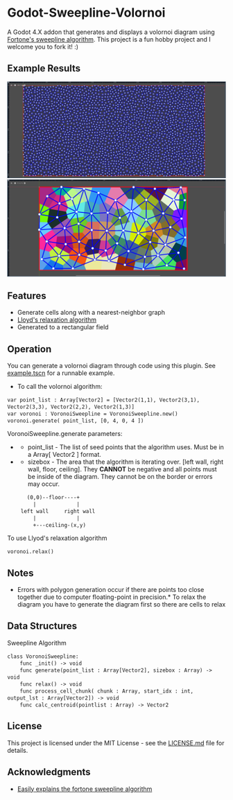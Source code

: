 # Godot-Sweepline-Volornoi

A Godot 4.X addon that generates and displays a volornoi diagram using  [Fortone's sweepline algorithm](https://en.wikipedia.org/wiki/Fortune%27s_algorithm). This project is a fun hobby project and I welcome you to fork it! :)

## Example Results
![Image of diagram displayed through a shader](https://github.com/Sinowa-Programming/Godot-Sweepline-Volornoi/blob/main/images/shader_display_example.png)
![Image of a diagram displayed through Polygon2D](https://github.com/Sinowa-Programming/Godot-Sweepline-Volornoi/blob/main/images/polygon_display_example.png)

## Features
* Generate cells along with a nearest-neighbor graph 
* [Lloyd's relaxation algorithm](https://en.wikipedia.org/wiki/Lloyd%27s_algorithm)
* Generated to a rectangular field

## Operation
You can generate a volornoi diagram through code using this plugin.
See [example.tscn](path/to/example.tscn) for a runnable example.

* To call the volornoi algorithm:
```GDScript
var point_list : Array[Vector2] = [Vector2(1,1), Vector2(3,1), Vector2(3,3), Vector2(2,2), Vector2(1,3)]
var voronoi : VoronoiSweepline = VoronoiSweepline.new()
voronoi.generate( point_list, [0, 4, 0, 4 ])
```
VoronoiSweepline.generate parameters:
* * point_list -  The list of seed points that the algorithm uses. Must be in a Array[ Vector2 ] format.
* * sizebox - The area that the algorithm is iterating over. [left wall, right wall, floor, ceiling]. They **CANNOT** be negative and all points must be inside of the diagram. They cannot be on the border or errors may occur.
  ```
     (0,0)--floor----+   
       |             |
   left wall     right wall
       |             |
       +---ceiling-(x,y)
    ```
To use Llyod's relaxation algorithm
```GDScript
voronoi.relax()
```

## Notes
* Errors with polygon generation occur if there are points too close together due to computer floating-point in precision.* To relax the diagram you have to generate the diagram first so there are cells to relax


## Data Structures
Sweepline Algorithm
```GDScript
class VoronoiSweepline:
    func _init() -> void
    func generate(point_list : Array[Vector2], sizebox : Array) -> void
    func relax() -> void
    func process_cell_chunk( chunk : Array, start_idx : int, output_lst : Array[Vector2]) -> void
    func calc_centroid(pointlist : Array) -> Vector2
```

## License

This project is licensed under the MIT License - see the [LICENSE.md](https://github.com/Sinowa-Programming/Godot-Sweepline-Volornoi/blob/main/LICENSE) file for details.


## Acknowledgments
* [Easily explains the fortone sweepline algorithm](https://blog.ivank.net/fortunes-algorithm-and-implementation.html)
